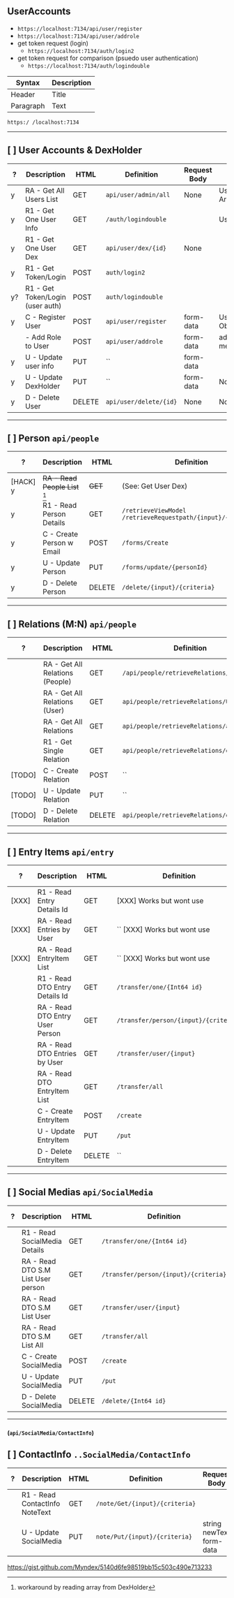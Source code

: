 UserAccounts
-----
- `https://localhost:7134/api/user/register`
- `https://localhost:7134/api/user/addrole`
- get token request (login)
  - `https://localhost:7134/auth/login2`
- get token request for comparison (psuedo user authentication)
  - `https://localhost:7134/auth/logindouble`




| Syntax    | Description |
| --------- | ----------- |
| Header    | Title       |
| Paragraph | Text        |


`https:/
/localhost:7134`

--------

[ ] User Accounts & DexHolder
-------
|  ?     | Description                      | HTML   | Definition               | Request Body | Response Body        |
| ---    | ----------------------           | ----   | ------------------------ | ------------ | -------------------- |
|  y     | RA - Get All Users List          | GET    | `api/user/admin/all`     |   None       |  UserListVM Array |
|   y    | R1 - Get One User Info           | GET    | `/auth/logindouble`      |              | User object      |
|   y    | R1 - Get One User Dex            | GET    | `api/user/dex/{id}`      |    None      |                  |
|   y    | R1 - Get Token/Login             | POST   | `auth/login2`            |              |                  |
|   y?   | R1 - Get Token/Login (user auth) | POST   | `auth/logindouble`       |              |                  |
|  y     | C  - Register User               | POST   | `api/user/register`      |  form-data | UserDexHolder Object |
|        |    - Add Role to User            | POST   | `api/user/addrole`       |   form-data | added role message   |
|    y   | U - Update user info             | PUT    | ``                       |  form-data |               |
|    y   | U - Update DexHolder             | PUT    | ``                       | form-data | None |
|    y   | D - Delete User                  | DELETE | `api/user/delete/{id}`      | None         | None |



--------

[ ] Person `api/people`
-------
|  ?     | Description                      | HTML   | Definition                                                     | Request Body           | Response Body      |
| -------| -------------------------------- | ------ | -----------------------------------------------------------    | -------                | ----------------   |
| [HACK]  y | ~~RA - Read People List~~ [^1]   | ~~GET~~ |    (See: Get User Dex)                                        |   --                   |    --              |
|   y    | R1 - Read Person Details         | GET    | `/retrieveViewModel` `/retrieveRequestpath/{input}/{criteria}` | PersonRequest bodyData | PersonDetail       |
|    y   | C  - Create Person w Email       | POST   | `/forms/Create`                                                | NewPersonVM formData   | Person Object      |
|   y    | U - Update Person                | PUT    | `/forms/update/{personId}`                                     | EditPersonFullVM form-data | None           |
|    y   | D - Delete Person                | DELETE | `/delete/{input}/{criteria}`                                   |    None               | None                |


[^1]: workaround by reading array from DexHolder


--------

[ ] Relations (M:N) `api/people`
-------
|  ?     | Description                      | HTML   | Definition               | Request Body | Response Body        |
| ------ | -------------------------------- | ------ |  ---------------------------- | ------------- | ------------- |
|        | RA - Get All Relations (People)  | GET    | `/api/people/retrieveRelations/specific` | RelationRequest  | RelationVM Array   |
|        | RA - Get All Relations (User)    | GET    | `api/people/retrieveRelations/User/{id}` | None               |  RelationVM Array |
|        | RA - Get All Relations           | GET    | `api/people/retrieveRelations/all`       | None               |  RelationVM Array |
|        | R1 - Get Single Relation         | GET    | `api/people/retrieveRelations/one`       | RelationRequest    |  RelationVM |
| [TODO] | C - Create Relation              | POST   | ``                                       | Relation formdata    |  RelationVM | 
| [TODO] | U - Update Relation              | PUT    | ``                                       | form-data | None |
| [TODO] | D - Delete Relation              | DELETE | `api/people/retrieveRelations/one`       |      | None |

--------


[ ] Entry Items `api/entry`
-------
|  ?     | Description                      | HTML   | Definition                           | Request Body | Response Body        |
| ------ | -------------------------------- | ------ | -----------------------------        | -------------  |  ------------- |
| [XXX]  | R1 - Read Entry Details  Id      | GET    |        [XXX] Works but wont use      | EntryItem Object      |
| [XXX]  | RA - Read Entries by User        | GET    | ``      [XXX] Works but wont use     |       [XXX]     | Array of EntryItem |
| [XXX]  | RA - Read EntryItem List         | GET    | ``      [XXX]  Works but wont use    |     [XXX]       | Array of EntryItem |
|        | R1 - Read DTO Entry Details  Id  | GET    | ` /transfer/one/{Int64 id}          ` |                 | EntryItem Object      |
|        | RA - Read DTO Entry User Person  | GET    | `/transfer/person/{input}/{criteria}` |                 | EntryItem Object      |
|        | RA - Read DTO Entries by User    | GET    | `/transfer/user/{input}`              |                 | Array of EntryItem |
|        | RA - Read DTO EntryItem List     | GET    | ` /transfer/all                     ` |                 | Array of EntryItem |
|        | C  - Create EntryItem            | POST   | `/create`                                   |  EntryItemVM form-data |  EntryItem Object |
|        | U  - Update EntryItem            | PUT    | `/put`                                |  EntryItemVM form-data | None |
|        | D  - Delete EntryItem            | DELETE | ``                                   |                 | None |

--------


[ ] Social Medias `api/SocialMedia`
-------
|  ?     | Description                        | HTML   | Definition                            | Request Body | Response Body        |
| ------ | --------------------------------   | ------ | ------------------------------        | -------------  |  ------------- |
|        | R1 - Read SocialMedia Details      | GET    | `/transfer/one/{Int64 id}          `  |                 |  SocialMedia Object |
|        | RA - Read DTO S.M List User person | GET    | `/transfer/person/{input}/{criteria}` |                 |  Array of SocialMedia |
|        | RA - Read DTO S.M List User        | GET    | `/transfer/user/{input}`              |                 |  Array of SocialMedia |
|        | RA - Read DTO S.M List All         | GET    | `/transfer/all                     `  |                 |  Array of SocialMedia |
|        | C  - Create SocialMedia            | POST   | `/create`                             |  SocialMediaVM form-data |  SocialMedia Object |
|        | U  - Update SocialMedia            | PUT    | `/put`                                |  SocialMediaVM form-data | None |
|        | D  - Delete SocialMedia            | DELETE | `/delete/{Int64 id}                `  |                | None |


--------


### <sub>(`api/SocialMedia/ContactInfo`)</sub>
## [ ] ContactInfo `..SocialMedia/ContactInfo`

| ?      | Description                        | HTML   | Definition                            | Request Body            | Response Body        |
| ------ | ---------------------------------- | ------ | ------------------------------------- | ----------------------- | -------------------- |
|        | R1 - Read ContactInfo NoteText     | GET    | `/note/Get/{input}/{criteria}     `  |                         | SocialMedia Object   |
|        | U  - Update SocialMedia            | PUT    | `note/Put/{input}/{criteria} `       | string newText form-data | None                 |








https://gist.github.com/Myndex/5140d6fe98519bb15c503c490e713233